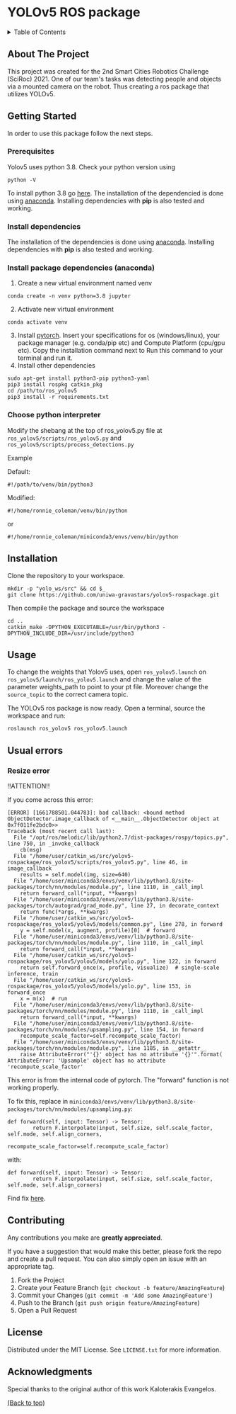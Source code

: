 # YOLOv5 ROS package

<!-- TABLE OF CONTENTS -->
<details>
  <summary>Table of Contents</summary>
  <ol>
    <li>
      <a href="#about-the-project">About The Project</a>
    </li>
    <li>
      <a href="#getting-started">Getting Started</a>
      <ul>
        <li><a href="#prerequisites">Prerequisites</a></li>
        <li><a href="#install-dependencies">Install dependencies</a></li>
        <li><a href="#installation">Installation</a></li>
      </ul>
    </li>
    <li><a href="#usage">Usage</a></li>
    <li><a href="#contributing">Contributing</a></li>
    <li><a href="#license">License</a></li>
    <li><a href="#contact">Contact</a></li>
    <li><a href="#acknowledgments">Acknowledgments</a></li>
  </ol>
</details>

## About The Project

This project was created for the 2nd Smart Cities Robotics Challenge (SciRoc) 2021. One of our team's tasks was detecting people and objects via a mounted camera on the robot. Thus creating a ros package that utilizes YOLOv5.

<!-- GETTING STARTED -->

## Getting Started

In order to use this package follow the next steps.

### Prerequisites

Yolov5 uses python 3.8. Check your python version using

```
python -V
```

To install python 3.8 go [here](https://tech.serhatteker.com/post/2019-12/upgrade-python38-on-ubuntu/). The installation of the dependencied is done using [anaconda](https://docs.conda.io/projects/conda/en/latest/user-guide/install/linux.html). Installing dependencies with **pip** is also tested and working.

### Install dependencies

The installation of the dependencies is done using [anaconda](https://docs.conda.io/projects/conda/en/latest/user-guide/install/linux.html).
Installing dependencies with **pip** is also tested and working.

### Install package dependencies (anaconda)

1. Create a new virtual environment named venv

```
conda create -n venv python=3.8 jupyter
```

2. Activate new virtual environment

```
conda activate venv
```

3. Install [pytorch](https://pytorch.org/get-started/locally/). Insert your specifications for os (windows/linux), your package manager (e.g. conda/pip etc) and Compute Platform (cpu/gpu etc). Copy the installation command next to Run this command to your terminal and run it.
4. Install other dependencies

```
sudo apt-get install python3-pip python3-yaml
pip3 install rospkg catkin_pkg
cd /path/to/ros_yolov5
pip3 install -r requirements.txt
```

### Choose python interpreter

Modify the shebang at the top of ros_yolov5.py file at `ros_yolov5/scripts/ros_yolov5.py` and `ros_yolov5/scripts/process_detections.py`

Example

Default:

```
#!/path/to/venv/bin/python3
```

Modified:

```
#!/home/ronnie_coleman/venv/bin/python
```

or

```
#!/home/ronnie_coleman/miniconda3/envs/venv/bin/python
```

## Installation

Clone the repository to your workspace.

```
mkdir -p "yolo_ws/src" && cd $_
git clone https://github.com/uniwa-gravastars/yolov5-rospackage.git
```

Then compile the package and source the workspace

```
cd ..
catkin_make -DPYTHON_EXECUTABLE=/usr/bin/python3 -DPYTHON_INCLUDE_DIR=/usr/include/python3
```

## Usage

To change the weights that Yolov5 uses, open `ros_yolov5.launch` on `ros_yolov5/launch/ros_yolov5.launch` and change the value of the parameter weights_path to point to your pt file. Moreover change the `source_topic` to the correct camera topic.

The YOLOv5 ros package is now ready. Open a terminal, source the workspace and run:

```
roslaunch ros_yolov5 ros_yolov5.launch
```

## Usual errors

### Resize error

!!ATTENTION!!

If you come across this error:

```
[ERROR] [1661788501.044783]: bad callback: <bound method ObjectDetector.image_callback of <__main__.ObjectDetector object at 0x7f011fe2bdc0>>
Traceback (most recent call last):
  File "/opt/ros/melodic/lib/python2.7/dist-packages/rospy/topics.py", line 750, in _invoke_callback
    cb(msg)
  File "/home/user/catkin_ws/src/yolov5-rospackage/ros_yolov5/scripts/ros_yolov5.py", line 46, in image_callback
    results = self.model(img, size=640)
  File "/home/user/miniconda3/envs/venv/lib/python3.8/site-packages/torch/nn/modules/module.py", line 1110, in _call_impl
    return forward_call(*input, **kwargs)
  File "/home/user/miniconda3/envs/venv/lib/python3.8/site-packages/torch/autograd/grad_mode.py", line 27, in decorate_context
    return func(*args, **kwargs)
  File "/home/user/catkin_ws/src/yolov5-rospackage/ros_yolov5/yolov5/models/common.py", line 278, in forward
    y = self.model(x, augment, profile)[0]  # forward
  File "/home/user/miniconda3/envs/venv/lib/python3.8/site-packages/torch/nn/modules/module.py", line 1110, in _call_impl
    return forward_call(*input, **kwargs)
  File "/home/user/catkin_ws/src/yolov5-rospackage/ros_yolov5/yolov5/models/yolo.py", line 122, in forward
    return self.forward_once(x, profile, visualize)  # single-scale inference, train
  File "/home/user/catkin_ws/src/yolov5-rospackage/ros_yolov5/yolov5/models/yolo.py", line 153, in forward_once
    x = m(x)  # run
  File "/home/user/miniconda3/envs/venv/lib/python3.8/site-packages/torch/nn/modules/module.py", line 1110, in _call_impl
    return forward_call(*input, **kwargs)
  File "/home/user/miniconda3/envs/venv/lib/python3.8/site-packages/torch/nn/modules/upsampling.py", line 154, in forward
    recompute_scale_factor=self.recompute_scale_factor)
  File "/home/user/miniconda3/envs/venv/lib/python3.8/site-packages/torch/nn/modules/module.py", line 1185, in __getattr__
    raise AttributeError("'{}' object has no attribute '{}'".format(
AttributeError: 'Upsample' object has no attribute 'recompute_scale_factor'
```

This error is from the internal code of pytorch. The "forward" function is not working properly.

To fix this, replace in `miniconda3/envs/venv/lib/python3.8/site-packages/torch/nn/modules/upsampling.py`:

```
def forward(self, input: Tensor) -> Tensor:
        return F.interpolate(input, self.size, self.scale_factor, self.mode, self.align_corners,
                         recompute_scale_factor=self.recompute_scale_factor)
```

with:

```
def forward(self, input: Tensor) -> Tensor:
        return F.interpolate(input, self.size, self.scale_factor, self.mode, self.align_corners)
```

Find fix [here](https://github.com/openai/DALL-E/issues/54#issuecomment-1092826376).

<!-- CONTRIBUTING -->

## Contributing

Any contributions you make are **greatly appreciated**.

If you have a suggestion that would make this better, please fork the repo and create a pull request. You can also simply open an issue with an appropriate tag.

1. Fork the Project
2. Create your Feature Branch (`git checkout -b feature/AmazingFeature`)
3. Commit your Changes (`git commit -m 'Add some AmazingFeature'`)
4. Push to the Branch (`git push origin feature/AmazingFeature`)
5. Open a Pull Request

<!-- LICENSE -->

## License

Distributed under the MIT License. See `LICENSE.txt` for more information.

## Acknowledgments

Special thanks to the original author of this work Kaloterakis Evangelos.

<a href="#top">(Back to top)</a>

<!-- [product-screenshot]: images/screenshot.png -->
